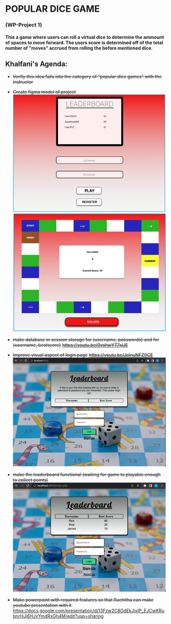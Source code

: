 # POPULAR DICE GAME

### (WP-Project 1)

#### This a game where users can roll a virtual dice to determine the ammount of spaces to move forward. The users score is determined off of the total number of "moves" accrued from rolling the before mentioned dice.

## Khalfani's Agenda:

- ~~Verify this idea falls into the category of "popular dice games" with the instructor~~
- ~~Create figma model of project~~
  ~~<img src="./images/login_model.webp">~~
  ~~<img src="./images/gameboard.webp">~~

- ~~make database in session storage for {username, passwords} and for {username, bestscore}~~
  ~~https://youtu.be/0vshwYT7xUE~~

- ~~Improve visual aspect of login page~~
  ~~https://youtu.be/JplnuNFZ9CE~~
  <img src="./images/current_login.webp">
- ~~make the leaderboard functional (waiting for game to playable enough to collect points)~~
  <img src="./images/6July.webp">
- ~~Make powerpoint with required features so that Ruchitha can make youtube presentation with it~~
https://docs.google.com/presentation/d/13Fzw2C8OdEkJixIP_EJCwKRubnrHJi6HJyYmdRxGh4M/edit?usp=sharing


